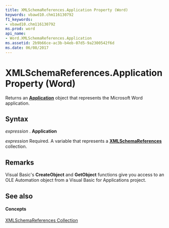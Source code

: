 ```yaml
---
title: XMLSchemaReferences.Application Property (Word)
keywords: vbawd10.chm116130792
f1_keywords:
- vbawd10.chm116130792
ms.prod: word
api_name:
- Word.XMLSchemaReferences.Application
ms.assetid: 2b9b66ce-ac3b-b4eb-07d5-9a2300542f6d
ms.date: 06/08/2017
---
```



# XMLSchemaReferences.Application Property (Word)

Returns an  **[Application](Word.Application.md)** object that represents the Microsoft Word application.


## Syntax

 _expression_ . **Application**

 _expression_ Required. A variable that represents a **[XMLSchemaReferences](Word.XMLSchemaReferences.md)** collection.


## Remarks

Visual Basic's  **CreateObject** and **GetObject** functions give you access to an OLE Automation object from a Visual Basic for Applications project.


## See also


#### Concepts


[XMLSchemaReferences Collection](Word.XMLSchemaReferences.md)

